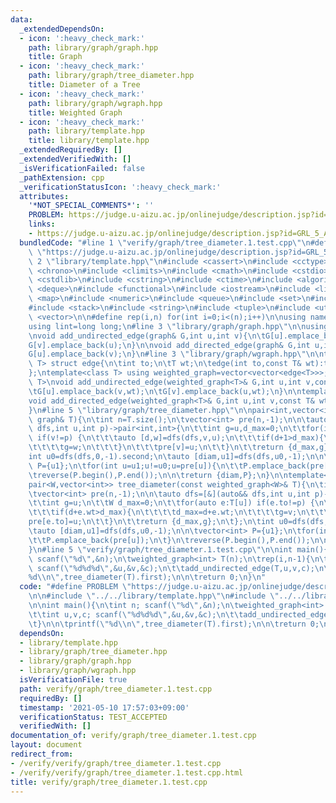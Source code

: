 ```yaml
---
data:
  _extendedDependsOn:
  - icon: ':heavy_check_mark:'
    path: library/graph/graph.hpp
    title: Graph
  - icon: ':heavy_check_mark:'
    path: library/graph/tree_diameter.hpp
    title: Diameter of a Tree
  - icon: ':heavy_check_mark:'
    path: library/graph/wgraph.hpp
    title: Weighted Graph
  - icon: ':heavy_check_mark:'
    path: library/template.hpp
    title: library/template.hpp
  _extendedRequiredBy: []
  _extendedVerifiedWith: []
  _isVerificationFailed: false
  _pathExtension: cpp
  _verificationStatusIcon: ':heavy_check_mark:'
  attributes:
    '*NOT_SPECIAL_COMMENTS*': ''
    PROBLEM: https://judge.u-aizu.ac.jp/onlinejudge/description.jsp?id=GRL_5_A
    links:
    - https://judge.u-aizu.ac.jp/onlinejudge/description.jsp?id=GRL_5_A
  bundledCode: "#line 1 \"verify/graph/tree_diameter.1.test.cpp\"\n#define PROBLEM\
    \ \"https://judge.u-aizu.ac.jp/onlinejudge/description.jsp?id=GRL_5_A\"\n\n#line\
    \ 2 \"library/template.hpp\"\n#include <cassert>\n#include <cctype>\n#include\
    \ <chrono>\n#include <climits>\n#include <cmath>\n#include <cstdio>\n#include\
    \ <cstdlib>\n#include <cstring>\n#include <ctime>\n#include <algorithm>\n#include\
    \ <deque>\n#include <functional>\n#include <iostream>\n#include <limits>\n#include\
    \ <map>\n#include <numeric>\n#include <queue>\n#include <set>\n#include <sstream>\n\
    #include <stack>\n#include <string>\n#include <tuple>\n#include <utility>\n#include\
    \ <vector>\n\n#define rep(i,n) for(int i=0;i<(n);i++)\n\nusing namespace std;\n\
    using lint=long long;\n#line 3 \"library/graph/graph.hpp\"\n\nusing graph=vector<vector<int>>;\n\
    \nvoid add_undirected_edge(graph& G,int u,int v){\n\tG[u].emplace_back(v);\n\t\
    G[v].emplace_back(u);\n}\n\nvoid add_directed_edge(graph& G,int u,int v){\n\t\
    G[u].emplace_back(v);\n}\n#line 3 \"library/graph/wgraph.hpp\"\n\ntemplate<class\
    \ T> struct edge{\n\tint to;\n\tT wt;\n\tedge(int to,const T& wt):to(to),wt(wt){}\n\
    };\ntemplate<class T> using weighted_graph=vector<vector<edge<T>>>;\n\ntemplate<class\
    \ T>\nvoid add_undirected_edge(weighted_graph<T>& G,int u,int v,const T& wt){\n\
    \tG[u].emplace_back(v,wt);\n\tG[v].emplace_back(u,wt);\n}\n\ntemplate<class T>\n\
    void add_directed_edge(weighted_graph<T>& G,int u,int v,const T& wt){\n\tG[u].emplace_back(v,wt);\n\
    }\n#line 5 \"library/graph/tree_diameter.hpp\"\n\npair<int,vector<int>> tree_diameter(const\
    \ graph& T){\n\tint n=T.size();\n\tvector<int> pre(n,-1);\n\n\tauto dfs=[&](auto&&\
    \ dfs,int u,int p)->pair<int,int>{\n\t\tint g=u,d_max=0;\n\t\tfor(int v:T[u])\
    \ if(v!=p) {\n\t\t\tauto [d,w]=dfs(dfs,v,u);\n\t\t\tif(d+1>d_max){\n\t\t\t\td_max=d+1;\n\
    \t\t\t\tg=w;\n\t\t\t}\n\t\t\tpre[v]=u;\n\t\t}\n\t\treturn {d_max,g};\n\t};\n\t\
    int u0=dfs(dfs,0,-1).second;\n\tauto [diam,u1]=dfs(dfs,u0,-1);\n\n\tvector<int>\
    \ P={u1};\n\tfor(int u=u1;u!=u0;u=pre[u]){\n\t\tP.emplace_back(pre[u]);\n\t}\n\
    \treverse(P.begin(),P.end());\n\n\treturn {diam,P};\n}\n\ntemplate<class W>\n\
    pair<W,vector<int>> tree_diameter(const weighted_graph<W>& T){\n\tint n=T.size();\n\
    \tvector<int> pre(n,-1);\n\n\tauto dfs=[&](auto&& dfs,int u,int p)->pair<W,int>{\n\
    \t\tint g=u;\n\t\tW d_max=0;\n\t\tfor(auto e:T[u]) if(e.to!=p) {\n\t\t\tauto [d,v]=dfs(dfs,e.to,u);\n\
    \t\t\tif(d+e.wt>d_max){\n\t\t\t\td_max=d+e.wt;\n\t\t\t\tg=v;\n\t\t\t}\n\t\t\t\
    pre[e.to]=u;\n\t\t}\n\t\treturn {d_max,g};\n\t};\n\tint u0=dfs(dfs,0,-1).second;\n\
    \tauto [diam,u1]=dfs(dfs,u0,-1);\n\n\tvector<int> P={u1};\n\tfor(int u=u1;u!=u0;u=pre[u]){\n\
    \t\tP.emplace_back(pre[u]);\n\t}\n\treverse(P.begin(),P.end());\n\n\treturn {diam,P};\n\
    }\n#line 5 \"verify/graph/tree_diameter.1.test.cpp\"\n\nint main(){\n\tint n;\
    \ scanf(\"%d\",&n);\n\tweighted_graph<int> T(n);\n\trep(i,n-1){\n\t\tint u,v,c;\
    \ scanf(\"%d%d%d\",&u,&v,&c);\n\t\tadd_undirected_edge(T,u,v,c);\n\t}\n\n\tprintf(\"\
    %d\\n\",tree_diameter(T).first);\n\n\treturn 0;\n}\n"
  code: "#define PROBLEM \"https://judge.u-aizu.ac.jp/onlinejudge/description.jsp?id=GRL_5_A\"\
    \n\n#include \"../../library/template.hpp\"\n#include \"../../library/graph/tree_diameter.hpp\"\
    \n\nint main(){\n\tint n; scanf(\"%d\",&n);\n\tweighted_graph<int> T(n);\n\trep(i,n-1){\n\
    \t\tint u,v,c; scanf(\"%d%d%d\",&u,&v,&c);\n\t\tadd_undirected_edge(T,u,v,c);\n\
    \t}\n\n\tprintf(\"%d\\n\",tree_diameter(T).first);\n\n\treturn 0;\n}\n"
  dependsOn:
  - library/template.hpp
  - library/graph/tree_diameter.hpp
  - library/graph/graph.hpp
  - library/graph/wgraph.hpp
  isVerificationFile: true
  path: verify/graph/tree_diameter.1.test.cpp
  requiredBy: []
  timestamp: '2021-05-10 17:57:03+09:00'
  verificationStatus: TEST_ACCEPTED
  verifiedWith: []
documentation_of: verify/graph/tree_diameter.1.test.cpp
layout: document
redirect_from:
- /verify/verify/graph/tree_diameter.1.test.cpp
- /verify/verify/graph/tree_diameter.1.test.cpp.html
title: verify/graph/tree_diameter.1.test.cpp
---
```

